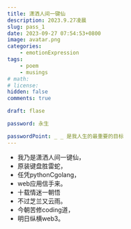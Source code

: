 ```yaml
---
title: 潇洒人间一键仙
description: 2023.9.27凌晨
slug: pass_1
date: 2023-09-27 07:54:53+0800
image: avatar.png
categories:
    - emotionExpression
tags:
    - poem
    - musings
# math: 
# license: 
hidden: false
comments: true

draft: flase

password: 永生

passwordPoint: _ _ 是我人生的最重要的目标
---
```


- 我乃是潇洒人间一键仙，
- 原装键盘胜雷蛇，
- 任凭pythonCgolang，
- web应用信手来。
- 十载情迷一朝悟
- 不过芝兰又云雨。
- 今朝苦修coding道，
- 明日纵横web3。